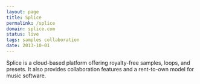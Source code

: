 ```yaml
---
layout: page
title: Splice
permalink: /splice
domain: splice.com
status: live
tags: samples collaboration
date: 2013-10-01
---
```

Splice is a cloud-based platform offering royalty-free samples, loops, and presets. It also provides collaboration features and a rent-to-own model for music software.